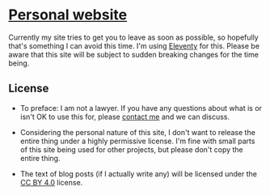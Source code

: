 # [Personal website](https://ajd.sh)
Currently my site tries to get you to leave as soon as possible, so hopefully that's something I can avoid this time.
I'm using [Eleventy](https://11ty.io) for this. Please be aware that this site will be subject to sudden breaking 
changes for the time being.
## License
- To preface: I am not a lawyer. If you have any questions about what is or isn't OK to use this for, please 
[contact me](mailto:contact@ajd.sh) and we can discuss.  

- Considering the personal nature of this site, I don't want to release the entire thing under a highly permissive
license. I'm fine with small parts of this site being used for other projects, but please don't copy the entire thing.

- The text of blog posts (if I actually write any) will be licensed under the 
[CC BY 4.0](https://creativecommons.org/licenses/by/4.0/) license.
